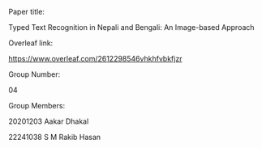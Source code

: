 Paper title:

Typed Text Recognition in Nepali and Bengali: An Image-based Approach

Overleaf link:

https://www.overleaf.com/2612298546vhkhfvbkfjzr

Group Number:

04 

Group Members:

20201203 Aakar Dhakal

22241038 S M Rakib Hasan
